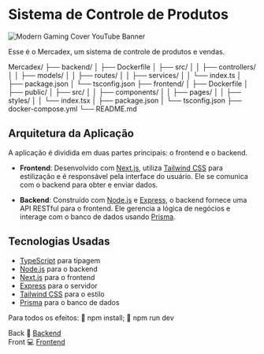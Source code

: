 # Sistema de Controle de Produtos 
![Modern Gaming Cover YouTube Banner](https://github.com/user-attachments/assets/f54e3b3f-86fa-4042-8ed7-47fbd46b2a7b)

Esse é o Mercadex, um sistema de controle de produtos e vendas.

Mercadex/
├── backend/
│   ├── Dockerfile
│   ├── src/
│   │   ├── controllers/
│   │   ├── models/
│   │   ├── routes/
│   │   ├── services/
│   │   └── index.ts
│   ├── package.json
│   └── tsconfig.json
├── frontend/
│   ├── Dockerfile
│   ├── public/
│   ├── src/
│   │   ├── components/
│   │   ├── pages/
│   │   ├── styles/
│   │   └── index.tsx
│   ├── package.json
│   └── tsconfig.json
├── docker-compose.yml
└── README.md

## Arquitetura da Aplicação

A aplicação é dividida em duas partes principais: o frontend e o backend. 

- **Frontend**: Desenvolvido com [Next.js](https://nextjs.org/), utiliza [Tailwind CSS](https://tailwindcss.com/) para estilização e é responsável pela interface do usuário. Ele se comunica com o backend para obter e enviar dados.

- **Backend**: Construído com [Node.js](https://nodejs.org/en/) e [Express](https://expressjs.com/), o backend fornece uma API RESTful para o frontend. Ele gerencia a lógica de negócios e interage com o banco de dados usando [Prisma](https://www.prisma.io/).

## Tecnologias Usadas

- [TypeScript](https://www.typescriptlang.org/) para tipagem
- [Node.js](https://nodejs.org/en/) para o backend
- [Next.js](https://nextjs.org/) para o frontend
- [Express](https://expressjs.com/) para o servidor
- [Tailwind CSS](https://tailwindcss.com/) para o estilo
- [Prisma](https://www.prisma.io/) para o banco de dados

Para todos os efeitos: 🎺 npm install; 🎺 npm run dev

Back 🚬 [Backend](https://github.com/DiegoEmanuel/Mercadex-API-e-Client/tree/main/backend)  
Front 💻 [Frontend](https://github.com/DiegoEmanuel/Mercadex-API-e-Client/tree/main/frontend)
